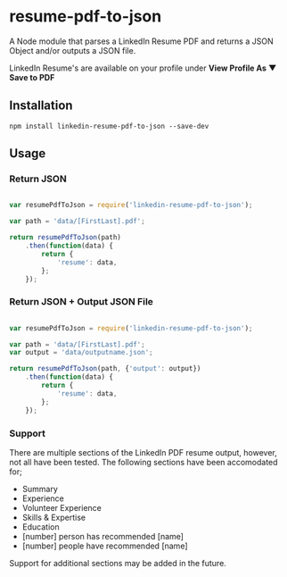 # resume-pdf-to-json
A Node module that parses a LinkedIn Resume PDF and returns a JSON Object and/or outputs a JSON file.

LinkedIn Resume's are available on your profile under **View Profile As** ▼ **Save to PDF**

## Installation

```shell
npm install linkedin-resume-pdf-to-json --save-dev
```

## Usage

### Return JSON
```js

var resumePdfToJson = require('linkedin-resume-pdf-to-json');

var path = 'data/[FirstLast].pdf';

return resumePdfToJson(path)
    .then(function(data) {
        return {
            'resume': data,
        };
    });

```

### Return JSON + Output JSON File
```js

var resumePdfToJson = require('linkedin-resume-pdf-to-json');

var path = 'data/[FirstLast].pdf';
var output = 'data/outputname.json';

return resumePdfToJson(path, {'output': output})
    .then(function(data) {
        return {
            'resume': data,
        };
    });

```

### Support
There are multiple sections of the LinkedIn PDF resume output, however, not all have been tested. The following sections have been accomodated for;

- Summary
- Experience
- Volunteer Experience
- Skills & Expertise
- Education
- [number] person has recommended [name]
- [number] people have recommended [name]

Support for additional sections may be added in the future.

